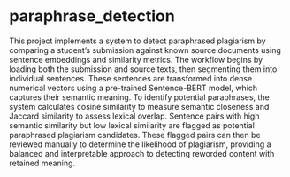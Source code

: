 # paraphrase_detection
This project implements a system to detect paraphrased plagiarism by comparing a student’s submission against known source documents using sentence embeddings and similarity metrics. The workflow begins by loading both the submission and source texts, then segmenting them into individual sentences. These sentences are transformed into dense numerical vectors using a pre-trained Sentence-BERT model, which captures their semantic meaning. To identify potential paraphrases, the system calculates cosine similarity to measure semantic closeness and Jaccard similarity to assess lexical overlap. Sentence pairs with high semantic similarity but low lexical similarity are flagged as potential paraphrased plagiarism candidates. These flagged pairs can then be reviewed manually to determine the likelihood of plagiarism, providing a balanced and interpretable approach to detecting reworded content with retained meaning.
